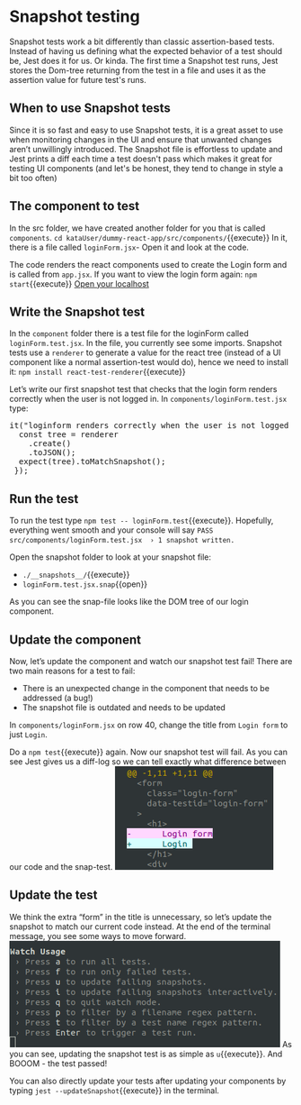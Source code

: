 # Snapshot testing
Snapshot tests work a bit differently than classic assertion-based tests. Instead of having us defining what the expected behavior of a test should be, Jest does it for us. Or kinda. The first time a Snapshot test runs, Jest stores the Dom-tree returning from the test in a file and uses it as the assertion value for future test's runs.
 
## When to use Snapshot tests
Since it is so fast and easy to use Snapshot tests, it is a great asset to use when monitoring changes in the UI and ensure that unwanted changes aren’t unwillingly introduced. The Snapshot file is effortless to update and Jest prints a diff each time a test doesn't pass which makes it great for testing UI components (and let's be honest, they tend to change in style a bit too often)

## The component to test
In the src folder, we have created another folder for you that is called `components`. `cd kataUser/dummy-react-app/src/components/`{{execute}} In it, there is a file called `loginForm.jsx`- Open it and look at the code. 

The code renders the react components used to create the Login form and is called from `app.jsx`. If you want to view the login form again:
`npm start`{{execute}}
[Open your localhost](https://[[HOST_SUBDOMAIN]]-3000-[[KATACODA_HOST]].environments.katacoda.com/)

## Write the Snapshot test
In the `component` folder there is a test file for the loginForm called `loginForm.test.jsx`. In the file, you currently see some imports. Snapshot tests use a `renderer` to generate a value for the react tree (instead of a UI component like a normal assertion-test would do), hence we need to install it:
`npm install react-test-renderer`{{execute}}

Let’s write our first snapshot test that checks that the login form renders correctly when the user is not logged in. In `components/loginForm.test.jsx` type:
 
<pre class="file"  data-filename= "loginForm.test.jsx" data-target="insert"  data-marker="#TODO-insert-1">
it("loginform renders correctly when the user is not logged in", () => {
  const tree = renderer
    .create(<LoginForm/>)
    .toJSON();
  expect(tree).toMatchSnapshot();
 });
</pre>

## Run the test
To run the test type `npm test -- loginForm.test`{{execute}}. 
Hopefully, everything went smooth and your console will say `PASS  src/components/loginForm.test.jsx  › 1 snapshot written. `

Open the snapshot folder to look at your snapshot file: 
  - `./__snapshots__/`{{execute}}
  - `loginForm.test.jsx.snap`{{open}}

As you can see the snap-file looks like the DOM tree of our login component. 

## Update the component
Now, let’s update the component and watch our snapshot test fail! There are two main reasons for a test to fail:
   - There is an unexpected change in the component that needs to be addressed (a bug!)
   - The snapshot file is outdated and needs to be updated

In `components/loginForm.jsx` on row 40, change the title from `Login form` to just `Login`.

Do a `npm test`{{execute}} again. Now our snapshot test will fail. As you can see Jest gives us a diff-log so we can tell exactly what difference between our code and the snap-test. ![diff log](./assets/diff.png)

## Update the test
We think the extra “form” in the title is unnecessary, so let’s update the snapshot to match our current code instead. At the end of the terminal message, you see some ways to move forward. ![watch usage](./assets/diffUsage.png) As you can see, updating the snapshot test is as simple as `u`{{execute}}. And BOOOM - the test passed! 

You can also directly update your tests after updating your components by typing `jest --updateSnapshot`{{execute}} in the terminal. 
